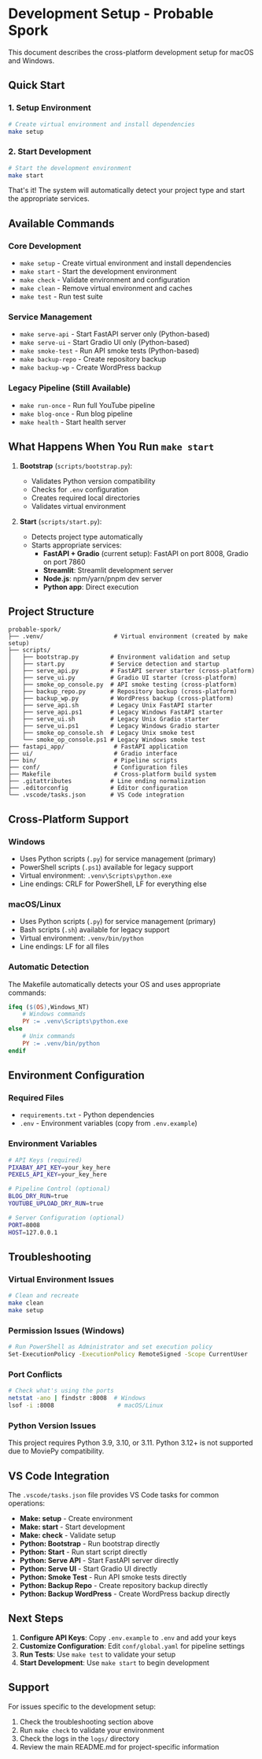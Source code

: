 # Development Setup - Probable Spork

This document describes the cross-platform development setup for macOS and Windows.

## Quick Start

### 1. Setup Environment
```bash
# Create virtual environment and install dependencies
make setup
```

### 2. Start Development
```bash
# Start the development environment
make start
```

That's it! The system will automatically detect your project type and start the appropriate services.

## Available Commands

### Core Development
- `make setup` - Create virtual environment and install dependencies
- `make start` - Start the development environment
- `make check` - Validate environment and configuration
- `make clean` - Remove virtual environment and caches
- `make test` - Run test suite

### Service Management
- `make serve-api` - Start FastAPI server only (Python-based)
- `make serve-ui` - Start Gradio UI only (Python-based)
- `make smoke-test` - Run API smoke tests (Python-based)
- `make backup-repo` - Create repository backup
- `make backup-wp` - Create WordPress backup

### Legacy Pipeline (Still Available)
- `make run-once` - Run full YouTube pipeline
- `make blog-once` - Run blog pipeline
- `make health` - Start health server

## What Happens When You Run `make start`

1. **Bootstrap** (`scripts/bootstrap.py`):
   - Validates Python version compatibility
   - Checks for `.env` configuration
   - Creates required local directories
   - Validates virtual environment

2. **Start** (`scripts/start.py`):
   - Detects project type automatically
   - Starts appropriate services:
     - **FastAPI + Gradio** (current setup): FastAPI on port 8008, Gradio on port 7860
     - **Streamlit**: Streamlit development server
     - **Node.js**: npm/yarn/pnpm dev server
     - **Python app**: Direct execution

## Project Structure

```
probable-spork/
├── .venv/                    # Virtual environment (created by make setup)
├── scripts/
│   ├── bootstrap.py         # Environment validation and setup
│   ├── start.py             # Service detection and startup
│   ├── serve_api.py         # FastAPI server starter (cross-platform)
│   ├── serve_ui.py          # Gradio UI starter (cross-platform)
│   ├── smoke_op_console.py  # API smoke testing (cross-platform)
│   ├── backup_repo.py       # Repository backup (cross-platform)
│   ├── backup_wp.py         # WordPress backup (cross-platform)
│   ├── serve_api.sh         # Legacy Unix FastAPI starter
│   ├── serve_api.ps1        # Legacy Windows FastAPI starter
│   ├── serve_ui.sh          # Legacy Unix Gradio starter
│   ├── serve_ui.ps1         # Legacy Windows Gradio starter
│   ├── smoke_op_console.sh  # Legacy Unix smoke test
│   └── smoke_op_console.ps1 # Legacy Windows smoke test
├── fastapi_app/              # FastAPI application
├── ui/                       # Gradio interface
├── bin/                      # Pipeline scripts
├── conf/                     # Configuration files
├── Makefile                  # Cross-platform build system
├── .gitattributes           # Line ending normalization
├── .editorconfig            # Editor configuration
└── .vscode/tasks.json       # VS Code integration
```

## Cross-Platform Support

### Windows
- Uses Python scripts (`.py`) for service management (primary)
- PowerShell scripts (`.ps1`) available for legacy support
- Virtual environment: `.venv\Scripts\python.exe`
- Line endings: CRLF for PowerShell, LF for everything else

### macOS/Linux
- Uses Python scripts (`.py`) for service management (primary)
- Bash scripts (`.sh`) available for legacy support
- Virtual environment: `.venv/bin/python`
- Line endings: LF for all files

### Automatic Detection
The Makefile automatically detects your OS and uses appropriate commands:
```makefile
ifeq ($(OS),Windows_NT)
    # Windows commands
    PY := .venv\Scripts\python.exe
else
    # Unix commands
    PY := .venv/bin/python
endif
```

## Environment Configuration

### Required Files
- `requirements.txt` - Python dependencies
- `.env` - Environment variables (copy from `.env.example`)

### Environment Variables
```bash
# API Keys (required)
PIXABAY_API_KEY=your_key_here
PEXELS_API_KEY=your_key_here

# Pipeline Control (optional)
BLOG_DRY_RUN=true
YOUTUBE_UPLOAD_DRY_RUN=true

# Server Configuration (optional)
PORT=8008
HOST=127.0.0.1
```

## Troubleshooting

### Virtual Environment Issues
```bash
# Clean and recreate
make clean
make setup
```

### Permission Issues (Windows)
```bash
# Run PowerShell as Administrator and set execution policy
Set-ExecutionPolicy -ExecutionPolicy RemoteSigned -Scope CurrentUser
```

### Port Conflicts
```bash
# Check what's using the ports
netstat -ano | findstr :8008  # Windows
lsof -i :8008                  # macOS/Linux
```

### Python Version Issues
This project requires Python 3.9, 3.10, or 3.11. Python 3.12+ is not supported due to MoviePy compatibility.

## VS Code Integration

The `.vscode/tasks.json` file provides VS Code tasks for common operations:
- **Make: setup** - Create environment
- **Make: start** - Start development
- **Make: check** - Validate setup
- **Python: Bootstrap** - Run bootstrap directly
- **Python: Start** - Run start script directly
- **Python: Serve API** - Start FastAPI server directly
- **Python: Serve UI** - Start Gradio UI directly
- **Python: Smoke Test** - Run API smoke tests directly
- **Python: Backup Repo** - Create repository backup directly
- **Python: Backup WordPress** - Create WordPress backup directly

## Next Steps

1. **Configure API Keys**: Copy `.env.example` to `.env` and add your keys
2. **Customize Configuration**: Edit `conf/global.yaml` for pipeline settings
3. **Run Tests**: Use `make test` to validate your setup
4. **Start Development**: Use `make start` to begin development

## Support

For issues specific to the development setup:
1. Check the troubleshooting section above
2. Run `make check` to validate your environment
3. Check the logs in the `logs/` directory
4. Review the main README.md for project-specific information
